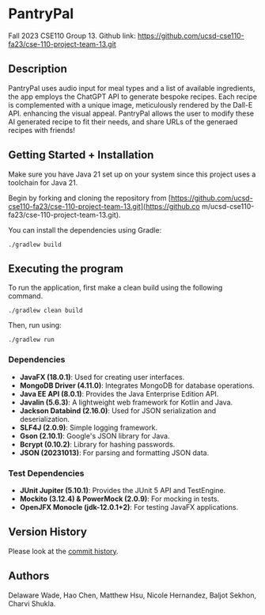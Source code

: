 # PantryPal

Fall 2023 CSE110 Group 13.
Github link: https://github.com/ucsd-cse110-fa23/cse-110-project-team-13.git

## Description

PantryPal uses audio input for meal types and a list of available ingredients, the app employs the ChatGPT API to generate bespoke recipes. Each recipe is complemented with a unique image, meticulously rendered by the Dall-E API. enhancing the visual appeal. PantryPal allows the user to modify these AI generated recipe to fit their needs, and share URLs of the generaed recipes with friends! 

## Getting Started + Installation

Make sure you have Java 21 set up on your system since this project uses a toolchain for Java 21. 

Begin by forking and cloning the repository from [https://github.com/ucsd-cse110-fa23/cse-110-project-team-13.git](https://github.co m/ucsd-cse110-fa23/cse-110-project-team-13.git). 

You can install the dependencies using Gradle:

```
./gradlew build
```

## Executing the program

To run the application, first make a clean build using the following command.

```
./gradlew clean build
```

Then, run using:

```
./gradlew run
```

### Dependencies

- **JavaFX (18.0.1)**: Used for creating user interfaces.
- **MongoDB Driver (4.11.0)**: Integrates MongoDB for database operations.
- **Java EE API (8.0.1)**: Provides the Java Enterprise Edition API.
- **Javalin (5.6.3)**: A lightweight web framework for Kotlin and Java.
- **Jackson Databind (2.16.0)**: Used for JSON serialization and deserialization.
- **SLF4J (2.0.9)**: Simple logging framework.
- **Gson (2.10.1)**: Google's JSON library for Java.
- **Bcrypt (0.10.2)**: Library for hashing passwords.
- **JSON (20231013)**: For parsing and formatting JSON data.

### Test Dependencies

- **JUnit Jupiter (5.10.1)**: Provides the JUnit 5 API and TestEngine.
- **Mockito (3.12.4) & PowerMock (2.0.9)**: For mocking in tests.
- **OpenJFX Monocle (jdk-12.0.1+2)**: For testing JavaFX applications.

## Version History

Please look at the [commit history](https://github.com/ucsd-cse110-fa23/cse-110-project-team-13/commits/main).


## Authors 

Delaware Wade, Hao Chen, Matthew Hsu, Nicole Hernandez, Baljot Sekhon, Charvi Shukla.






